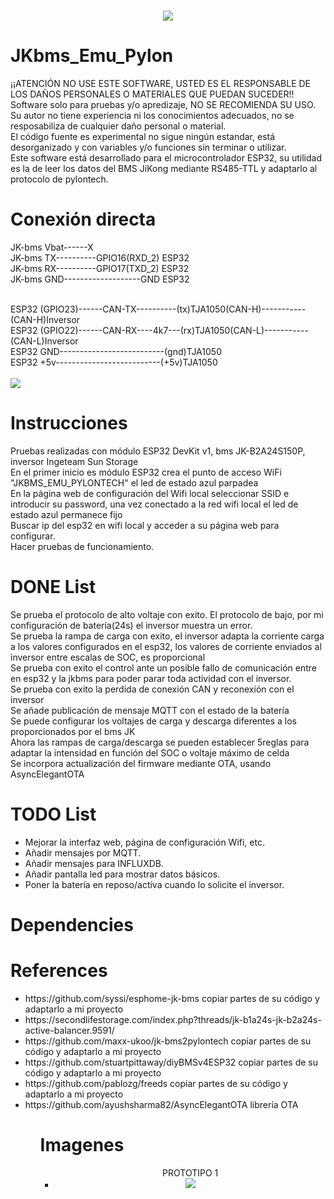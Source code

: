 <h1 align="center">
    <a href="#">
        <img src="https://github.com/botaneta/JKbms_Emu_Pylon/blob/master/data/logoBlack68.png">
    </a>
</h1>

# JKbms_Emu_Pylon
¡¡ATENCIÓN NO USE ESTE SOFTWARE, USTED ES EL RESPONSABLE DE LOS DAÑOS PERSONALES O MATERIALES QUE PUEDAN SUCEDER!!<br>
Software solo para pruebas y/o apredizaje, NO SE RECOMIENDA SU USO.<br> 
Su autor no tiene experiencia ni los conocimientos adecuados, no se resposabiliza de cualquier daño personal o material.<br>
El código fuente es experimental no sigue ningún estandar, está desorganizado y con variables y/o funciones sin terminar o utilizar.<br>
Este software está desarrollado para el microcontrolador ESP32, su utilidad es la de leer los datos del BMS JiKong mediante RS485-TTL y adaptarlo al protocolo de pylontech.<br>




# Conexión directa
JK-bms Vbat------X<br>
JK-bms TX----------GPIO16(RXD_2) ESP32 <br>
JK-bms RX----------GPIO17(TXD_2) ESP32 <br>
JK-bms GND-------------------GND ESP32 <br>

<br>
ESP32 (GPIO23)------CAN-TX----------(tx)TJA1050(CAN-H)-----------(CAN-H)Inversor<br>
ESP32 (GPIO22)------CAN-RX----4k7---(rx)TJA1050(CAN-L)-----------(CAN-L)Inversor<br>
ESP32 GND--------------------------(gnd)TJA1050<br>
ESP32 +5v--------------------------(+5v)TJA1050<br>
<br>
<img src="https://github.com/botaneta/JKbms_Emu_Pylon/blob/master/imagenes/conexionado.jpg">

# Instrucciones

Pruebas realizadas con módulo ESP32 DevKit v1, bms JK-B2A24S150P, inversor Ingeteam Sun Storage<br>
En el primer inicio es módulo ESP32 crea el punto de acceso WiFi "JKBMS_EMU_PYLONTECH" el led de estado azul parpadea<br>
En la página web de configuración del Wifi local seleccionar SSID e introducir su password, una vez conectado a la red wifi local el led de estado azul permanece fijo<br>
Buscar ip del esp32 en wifi local y acceder a su página web para configurar.<br>
Hacer pruebas de funcionamiento.<br>



# DONE List 
Se prueba el protocolo de alto voltaje con exito. El protocolo de bajo, por mi configuración de batería(24s) el inversor muestra un error.<br>
Se prueba la rampa de carga con exito, el inversor adapta la corriente carga a los valores configurados en el esp32, los valores de corriente enviados al inversor entre escalas de SOC, es proporcional<br>
Se prueba con exito el control ante un posible fallo de comunicación entre en esp32 y la jkbms para poder parar toda actividad con el inversor.<br>
Se prueba con exito la perdida de conexión CAN y reconexión con el inversor<br>
Se añade publicación de mensaje MQTT con el estado de la batería<br>
Se puede configurar los voltajes de carga y descarga diferentes a los proporcionados por el bms JK<br>
Ahora las rampas de carga/descarga se pueden establecer 5reglas para adaptar la intensidad en función del SOC o voltaje máximo de celda<br>
Se incorpora actualización del firmware mediante OTA, usando AsyncElegantOTA<br>


# TODO List
<ul>
<li>Mejorar la interfaz web, página de configuración Wifi, etc.</li>
<li>Añadir mensajes por MQTT.</li>
<li>Añadir mensajes para INFLUXDB.</li>
<li>Añadir pantalla led para mostrar datos básicos.</li>
<li>Poner la batería en reposo/activa cuando lo solicite el inversor.</li>
</ul>

# Dependencies
# References
<ul>
<li>https://github.com/syssi/esphome-jk-bms copiar partes de su código y adaptarlo a mi proyecto</i>
<li>https://secondlifestorage.com/index.php?threads/jk-b1a24s-jk-b2a24s-active-balancer.9591/</i>
<li>https://github.com/maxx-ukoo/jk-bms2pylontech copiar partes de su código y adaptarlo a mi proyecto</li>
<li>https://github.com/stuartpittaway/diyBMSv4ESP32 copiar partes de su código y adaptarlo a mi proyecto</li>
<li>https://github.com/pablozg/freeds copiar partes de su código y adaptarlo a mi proyecto</li> 
<li>https://github.com/ayushsharma82/AsyncElegantOTA librería OTA</li>
<ul>

# Imagenes
<ul align="center">
PROTOTIPO 1
<li><img src="https://github.com/botaneta/JKbms_Emu_Pylon/blob/master/imagenes/prototipo1.jpg"></li>
</ul> 

  

